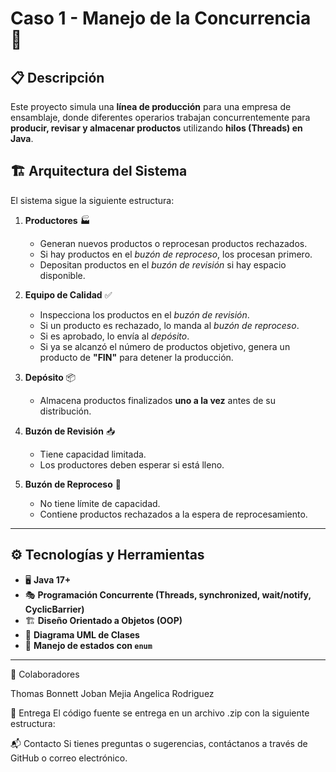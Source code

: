 # Caso 1 - Manejo de la Concurrencia 🚀

## 📋 Descripción
Este proyecto simula una **línea de producción** para una empresa de ensamblaje, donde diferentes operarios trabajan concurrentemente para **producir, revisar y almacenar productos** utilizando **hilos (Threads) en Java**.

## 🏗️ **Arquitectura del Sistema**
El sistema sigue la siguiente estructura:

1. **Productores** 🏭
   - Generan nuevos productos o reprocesan productos rechazados.
   - Si hay productos en el *buzón de reproceso*, los procesan primero.
   - Depositan productos en el *buzón de revisión* si hay espacio disponible.

2. **Equipo de Calidad** ✅
   - Inspecciona los productos en el *buzón de revisión*.
   - Si un producto es rechazado, lo manda al *buzón de reproceso*.
   - Si es aprobado, lo envía al *depósito*.
   - Si ya se alcanzó el número de productos objetivo, genera un producto de **"FIN"** para detener la producción.

3. **Depósito** 📦
   - Almacena productos finalizados **uno a la vez** antes de su distribución.

4. **Buzón de Revisión** 📥
   - Tiene capacidad limitada.
   - Los productores deben esperar si está lleno.

5. **Buzón de Reproceso** 🔄
   - No tiene límite de capacidad.
   - Contiene productos rechazados a la espera de reprocesamiento.
---

## ⚙️ **Tecnologías y Herramientas**
- 🖥️ **Java 17+**
- 🎭 **Programación Concurrente (Threads, synchronized, wait/notify, CyclicBarrier)**
- 🏗️ **Diseño Orientado a Objetos (OOP)**
- 📜 **Diagrama UML de Clases**
- 📌 **Manejo de estados con `enum`**
---

👥 Colaboradores

Thomas Bonnett
Joban Mejia
Angelica Rodriguez

📄 Entrega
El código fuente se entrega en un archivo .zip con la siguiente estructura:

📬 Contacto
Si tienes preguntas o sugerencias, contáctanos a través de GitHub o correo electrónico.
